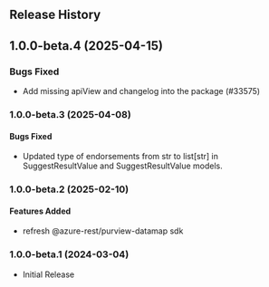 ## Release History

## 1.0.0-beta.4 (2025-04-15)

### Bugs Fixed

- Add missing apiView and changelog into the package (#33575)

### 1.0.0-beta.3 (2025-04-08)

#### Bugs Fixed

- Updated type of endorsements from str to list[str] in SuggestResultValue and SuggestResultValue models.

### 1.0.0-beta.2 (2025-02-10)

#### Features Added
- refresh @azure-rest/purview-datamap sdk

### 1.0.0-beta.1 (2024-03-04)
  - Initial Release
